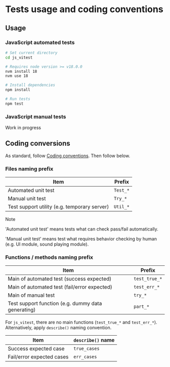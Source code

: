 # Tests usage and coding conventions

## Usage

### JavaScript automated tests

```sh
# Set current directory
cd js_vitest

# Requires node version >= v18.0.0
nvm install 18
nvm use 18

# Install dependencies
npm install

# Run tests
npm test
```

### JavaScript manual tests

Work in progress

## Coding conversions

As standard, follow [Coding conventions](../../CONTRIBUTING.md#coding-conventions). Then follow below.

### Files naming prefix

| Item                                         | Prefix   |
| -------------------------------------------- | -------- |
| Automated unit test                          | `Test_*` |
| Manual unit test                             | `Try_*`  |
| Test support utility (e.g. temporary server) | `Util_*` |

> [!NOTE]
>
> 'Automated unit test' means tests what can check pass/fail automatically.
>
> 'Manual unit test' means test what requires behavior checking by human (e.g. UI module, sound playing module).

### Functions / methods naming prefix

| Item                                               | Prefix        |
| -------------------------------------------------- | ------------- |
| Main of automated test (success expected)          | `test_true_*` |
| Main of automated test (fail/error expected)       | `test_err_*`  |
| Main of manual test                                | `try_*`       |
| Test support function (e.g. dummy data generating) | `part_*`      |

For `js_vitest`, there are no main functions (`test_true_*` and `test_err_*`). Alternatively, apply `describe()` naming convention.

| Item                      | `describe()` name |
| ------------------------- | ----------------- |
| Success expected case     | `true_cases`      |
| Fail/error expected cases | `err_cases`       |
